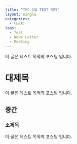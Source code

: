 ```yaml
---
title: "TFC 1월 TEST 레터"
layout: single
categories:
  - 테스트
tags:
  - Test
  - News Letter
  - Meeting
---
```


이 글은 테스트 목적의 포스팅 입니다. 

# 대제목
이 글은 테스트 목적의 포스팅 입니다. 

## 중간

### 소제목
이 글은 테스트 목적의 포스팅 입니다. 
